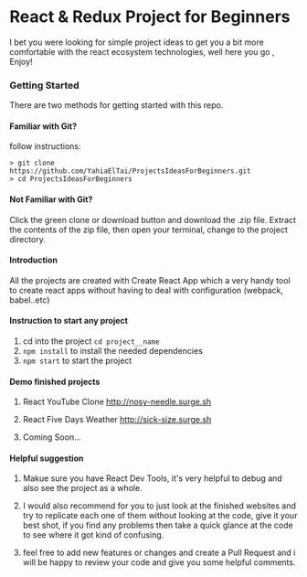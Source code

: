 # React & Redux Project for Beginners

I bet you were looking for simple project ideas to get you a bit more comfortable with the react ecosystem technologies, well here you go , Enjoy!

### Getting Started

There are two methods for getting started with this repo.

#### Familiar with Git?

follow instructions:

```
> git clone https://github.com/YahiaElTai/ProjectsIdeasForBeginners.git
> cd ProjectsIdeasForBeginners
```

#### Not Familiar with Git?

Click the green clone or download button and download the .zip file. Extract the contents of the zip file, then open your terminal, change to the project directory.

#### Introduction

All the projects are created with Create React App which a very handy tool to create react apps without having to deal with configuration (webpack, babel..etc)

#### Instruction to start any project

1. cd into the project `cd project__name`
2. `npm install` to install the needed dependencies
3. `npm start` to start the project

#### Demo finished projects

1. React YouTube Clone http://nosy-needle.surge.sh
2. React Five Days Weather http://sick-size.surge.sh

3. Coming Soon...

#### Helpful suggestion

1. Makue sure you have React Dev Tools, it's very helpful to debug and also see the project as a whole.

2. I would also recommend for you to just look at the finished websites and try to replicate each one of them without looking at the code, give it your best shot,
   if you find any problems then take a quick glance at the code to see where it got kind of confusing.

3. feel free to add new features or changes and create a Pull Request and i will be happy to review your code and give you some helpful comments.
